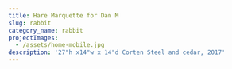 ```yaml
---
title: Hare Marquette for Dan M
slug: rabbit
category_name: rabbit
projectImages:
  - /assets/home-mobile.jpg
description: '27"h x14"w x 14"d Corten Steel and cedar, 2017'
---
```


